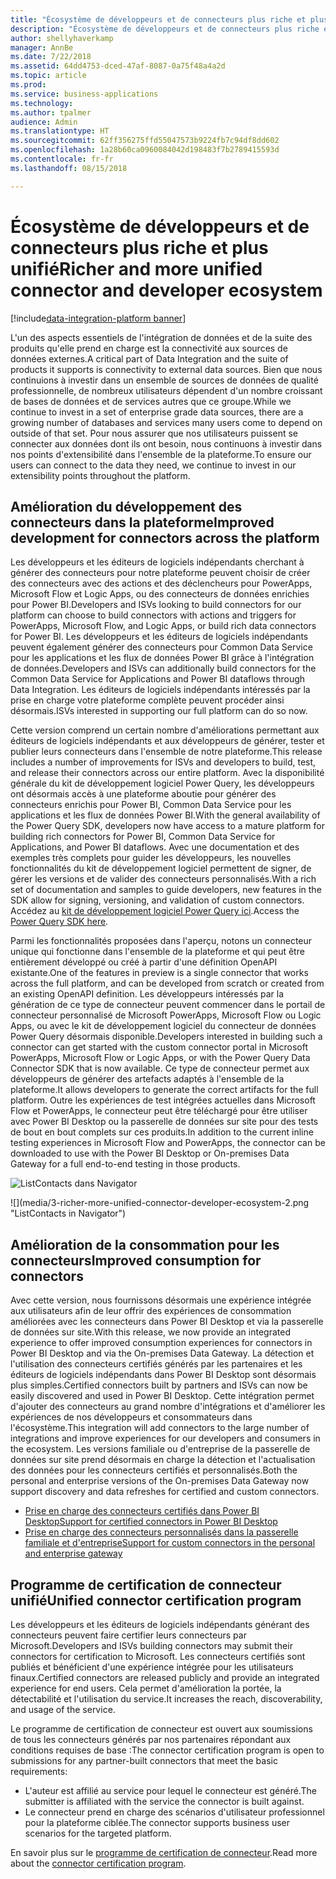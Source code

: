 ```yaml
---
title: "Écosystème de développeurs et de connecteurs plus riche et plus unifié"
description: "Écosystème de développeurs et de connecteurs plus riche et plus unifié"
author: shellyhaverkamp
manager: AnnBe
ms.date: 7/22/2018
ms.assetid: 64dd4753-dced-47af-8087-0a75f48a4a2d
ms.topic: article
ms.prod: 
ms.service: business-applications
ms.technology: 
ms.author: tpalmer
audience: Admin
ms.translationtype: HT
ms.sourcegitcommit: 62ff356275ffd55047573b9224fb7c94df8dd602
ms.openlocfilehash: 1a28b60ca0960084042d198483f7b2789415593d
ms.contentlocale: fr-fr
ms.lasthandoff: 08/15/2018

---
```

#  <a name="richer-and-more-unified-connector-and-developer-ecosystem"></a><span data-ttu-id="44226-103">Écosystème de développeurs et de connecteurs plus riche et plus unifié</span><span class="sxs-lookup"><span data-stu-id="44226-103">Richer and more unified connector and developer ecosystem</span></span>

[!include[data-integration-platform banner](../includes/data-integration-platform.md)]




<span data-ttu-id="44226-104">L'un des aspects essentiels de l'intégration de données et de la suite des produits qu'elle prend en charge est la connectivité aux sources de données externes.</span><span class="sxs-lookup"><span data-stu-id="44226-104">A critical part of Data Integration and the suite of products it supports is connectivity to external data sources.</span></span> <span data-ttu-id="44226-105">Bien que nous continuions à investir dans un ensemble de sources de données de qualité professionnelle, de nombreux utilisateurs dépendent d'un nombre croissant de bases de données et de services autres que ce groupe.</span><span class="sxs-lookup"><span data-stu-id="44226-105">While we continue to invest in a set of enterprise grade data sources, there are a growing number of databases and services many users come to depend on outside of that set.</span></span> <span data-ttu-id="44226-106">Pour nous assurer que nos utilisateurs puissent se connecter aux données dont ils ont besoin, nous continuons à investir dans nos points d'extensibilité dans l'ensemble de la plateforme.</span><span class="sxs-lookup"><span data-stu-id="44226-106">To ensure our users can connect to the data they need, we continue to invest in our extensibility points throughout the platform.</span></span>

## <a name="improved-development-for-connectors-across-the-platform"></a><span data-ttu-id="44226-107">Amélioration du développement des connecteurs dans la plateforme</span><span class="sxs-lookup"><span data-stu-id="44226-107">Improved development for connectors across the platform</span></span>

<span data-ttu-id="44226-108">Les développeurs et les éditeurs de logiciels indépendants cherchant à générer des connecteurs pour notre plateforme peuvent choisir de créer des connecteurs avec des actions et des déclencheurs pour PowerApps, Microsoft Flow et Logic Apps, ou des connecteurs de données enrichies pour Power BI.</span><span class="sxs-lookup"><span data-stu-id="44226-108">Developers and ISVs looking to build connectors for our platform can choose to build connectors with actions and triggers for PowerApps, Microsoft Flow, and Logic Apps, or build rich data connectors for Power BI.</span></span> <span data-ttu-id="44226-109">Les développeurs et les éditeurs de logiciels indépendants peuvent également générer des connecteurs pour Common Data Service pour les applications et les flux de données Power BI grâce à l'intégration de données.</span><span class="sxs-lookup"><span data-stu-id="44226-109">Developers and ISVs can additionally build connectors for the Common Data Service for Applications and Power BI dataflows through Data Integration.</span></span> <span data-ttu-id="44226-110">Les éditeurs de logiciels indépendants intéressés par la prise en charge votre plateforme complète peuvent procéder ainsi désormais.</span><span class="sxs-lookup"><span data-stu-id="44226-110">ISVs interested in supporting our full platform can do so now.</span></span>

<span data-ttu-id="44226-111">Cette version comprend un certain nombre d'améliorations permettant aux éditeurs de logiciels indépendants et aux développeurs de générer, tester et publier leurs connecteurs dans l'ensemble de notre plateforme.</span><span class="sxs-lookup"><span data-stu-id="44226-111">This release includes a number of improvements for ISVs and developers to build, test, and release their connectors across our entire platform.</span></span>  <span data-ttu-id="44226-112">Avec la disponibilité générale du kit de développement logiciel Power Query, les développeurs ont désormais accès à une plateforme aboutie pour générer des connecteurs enrichis pour Power BI, Common Data Service pour les applications et les flux de données Power BI.</span><span class="sxs-lookup"><span data-stu-id="44226-112">With the general availability of the Power Query SDK, developers now have access to a mature platform for building rich connectors for Power BI, Common Data Service for Applications, and Power BI dataflows.</span></span>  <span data-ttu-id="44226-113">Avec une documentation et des exemples très complets pour guider les développeurs, les nouvelles fonctionnalités du kit de développement logiciel permettent de signer, de gérer les versions et de valider des connecteurs personnalisés.</span><span class="sxs-lookup"><span data-stu-id="44226-113">With a rich set of documentation and samples to guide developers, new features in the SDK allow for signing, versioning, and validation of custom connectors.</span></span>  <span data-ttu-id="44226-114">Accédez au [kit de développement logiciel Power Query ici](https://aka.ms/dataconnectors).</span><span class="sxs-lookup"><span data-stu-id="44226-114">Access the [Power Query SDK here](https://aka.ms/dataconnectors).</span></span>

<span data-ttu-id="44226-115">Parmi les fonctionnalités proposées dans l'aperçu, notons un connecteur unique qui fonctionne dans l'ensemble de la plateforme et qui peut être entièrement développé ou créé à partir d'une définition OpenAPI existante.</span><span class="sxs-lookup"><span data-stu-id="44226-115">One of the features in preview is a single connector that works across the full platform, and can be developed from scratch or created from an existing OpenAPI definition.</span></span>  <span data-ttu-id="44226-116">Les développeurs intéressés par la génération de ce type de connecteur peuvent commencer dans le portail de connecteur personnalisé de Microsoft PowerApps, Microsoft Flow ou Logic Apps, ou avec le kit de développement logiciel du connecteur de données Power Query désormais disponible.</span><span class="sxs-lookup"><span data-stu-id="44226-116">Developers interested in building such a connector can get started with the custom connector portal in Microsoft PowerApps, Microsoft Flow or Logic Apps, or with the Power Query Data Connector SDK that is now available.</span></span> <span data-ttu-id="44226-117">Ce type de connecteur permet aux développeurs de générer des artefacts adaptés à l'ensemble de la plateforme.</span><span class="sxs-lookup"><span data-stu-id="44226-117">It allows developers to generate the correct artifacts for the full platform.</span></span>
<span data-ttu-id="44226-118">Outre les expériences de test intégrées actuelles dans Microsoft Flow et PowerApps, le connecteur peut être téléchargé pour être utiliser avec Power BI Desktop ou la passerelle de données sur site pour des tests de bout en bout complets sur ces produits.</span><span class="sxs-lookup"><span data-stu-id="44226-118">In addition to the current inline testing experiences in Microsoft Flow and PowerApps, the connector can be downloaded to use with the Power BI Desktop or On-premises Data Gateway for a full end-to-end testing in those products.</span></span>

<span data-ttu-id="44226-119">![](media/3-richer-more-unified-connector-developer-ecosystem-2.png "ListContacts dans Navigator")
<!-- picture --></span><span class="sxs-lookup"><span data-stu-id="44226-119">![](media/3-richer-more-unified-connector-developer-ecosystem-2.png "ListContacts in Navigator")
<!-- picture --></span></span>

## <a name="improved-consumption-for-connectors"></a><span data-ttu-id="44226-120">Amélioration de la consommation pour les connecteurs</span><span class="sxs-lookup"><span data-stu-id="44226-120">Improved consumption for connectors</span></span>
<span data-ttu-id="44226-121">Avec cette version, nous fournissons désormais une expérience intégrée aux utilisateurs afin de leur offrir des expériences de consommation améliorées avec les connecteurs dans Power BI Desktop et via la passerelle de données sur site.</span><span class="sxs-lookup"><span data-stu-id="44226-121">With this release, we now provide an integrated experience to offer improved consumption experiences for connectors in Power BI Desktop and via the On-premises Data Gateway.</span></span>  <span data-ttu-id="44226-122">La détection et l'utilisation des connecteurs certifiés générés par les partenaires et les éditeurs de logiciels indépendants dans Power BI Desktop sont désormais plus simples.</span><span class="sxs-lookup"><span data-stu-id="44226-122">Certified connectors built by partners and ISVs can now be easily discovered and used in Power BI Desktop.</span></span>
<span data-ttu-id="44226-123">Cette intégration permet d'ajouter des connecteurs au grand nombre d'intégrations et d'améliorer les expériences de nos développeurs et consommateurs dans l'écosystème.</span><span class="sxs-lookup"><span data-stu-id="44226-123">This  integration will add connectors to the large number of integrations and improve experiences for our developers and consumers in the ecosystem.</span></span>  <span data-ttu-id="44226-124">Les versions familiale ou d'entreprise de la passerelle de données sur site prend désormais en charge la détection et l'actualisation des données pour les connecteurs certifiés et personnalisés.</span><span class="sxs-lookup"><span data-stu-id="44226-124">Both the personal and enterprise versions of the On-premises Data Gateway now support discovery and data refreshes for certified and custom connectors.</span></span>

-  [<span data-ttu-id="44226-125">Prise en charge des connecteurs certifiés dans Power BI Desktop</span><span class="sxs-lookup"><span data-stu-id="44226-125">Support for certified connectors in Power BI Desktop</span></span>](1-power-query.md#certified-custom-connectors-in-power-bi-desktop)
-  [<span data-ttu-id="44226-126">Prise en charge des connecteurs personnalisés dans la passerelle familiale et d'entreprise</span><span class="sxs-lookup"><span data-stu-id="44226-126">Support for custom connectors in the personal and enterprise gateway</span></span>](5-data-gateway.md#certified-custom-connectors-in-power-bi-desktop)


## <a name="unified-connector-certification-program"></a><span data-ttu-id="44226-127">Programme de certification de connecteur unifié</span><span class="sxs-lookup"><span data-stu-id="44226-127">Unified connector certification program</span></span>
<span data-ttu-id="44226-128">Les développeurs et les éditeurs de logiciels indépendants générant des connecteurs peuvent faire certifier leurs connecteurs par Microsoft.</span><span class="sxs-lookup"><span data-stu-id="44226-128">Developers and ISVs building connectors may submit their connectors for certification to Microsoft.</span></span>
<span data-ttu-id="44226-129">Les connecteurs certifiés sont publiés et bénéficient d'une expérience intégrée pour les utilisateurs finaux.</span><span class="sxs-lookup"><span data-stu-id="44226-129">Certified connectors are released publicly and provide an integrated experience for end users.</span></span>
<span data-ttu-id="44226-130">Cela permet d'amélioration la portée, la détectabilité et l'utilisation du service.</span><span class="sxs-lookup"><span data-stu-id="44226-130">It increases the reach, discoverability, and usage of the service.</span></span>

<span data-ttu-id="44226-131">Le programme de certification de connecteur est ouvert aux soumissions de tous les connecteurs générés par nos partenaires répondant aux conditions requises de base :</span><span class="sxs-lookup"><span data-stu-id="44226-131">The connector certification program is open to submissions for any partner-built connectors that meet the basic requirements:</span></span>

- <span data-ttu-id="44226-132">L'auteur est affilié au service pour lequel le connecteur est généré.</span><span class="sxs-lookup"><span data-stu-id="44226-132">The submitter is affiliated with the service the connector is built against.</span></span>
- <span data-ttu-id="44226-133">Le connecteur prend en charge des scénarios d'utilisateur professionnel pour la plateforme ciblée.</span><span class="sxs-lookup"><span data-stu-id="44226-133">The connector supports business user scenarios for the targeted platform.</span></span>

<span data-ttu-id="44226-134">En savoir plus sur le [programme de certification de connecteur](https://aka.ms/connector-certification).</span><span class="sxs-lookup"><span data-stu-id="44226-134">Read more about the [connector certification program](https://aka.ms/connector-certification).</span></span>


